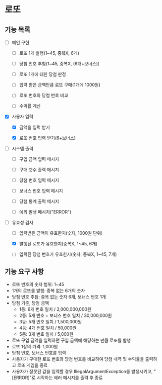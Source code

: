 # 로또

## 기능 목록

- [ ] 메인 구현
  - [ ] 로또 1개 발행(1~45, 중복X, 6개)
  - [ ] 당첨 번호 추첨(1~45, 중복X, (6개+보너스))
  - [ ] 로또 1개에 대한 당첨 판정
  - [ ] 입력 받은 금액만큼 로또 구매(1개에 1000원)
  - [ ] 로또 번호와 당첨 번호 비교
  - [ ] 수익률 계산


- [x] 사용자 입력
  - [x] 금액을 입력 받기
  - [x] 로또 번호 입력 받기(6+보너스)


- [ ] 시스템 출력
  - [ ] 구입 금액 입력 메시지
  - [ ] 구매 갯수 출력 메시지
  - [ ] 당첨 번호 입력 메시지
  - [ ] 보너스 번호 입력 메시지
  - [ ] 당첨 통계 출력 메시지
  - [ ] 예외 발생 메시지("ERROR")


- [ ] 유효성 검사
  - [ ] 입력받은 금액이 유효한지(숫자, 1000원 단위)
  - [x] 발행된 로또가 유효한지(중복X, 1~45, 6개)
  - [ ] 입력된 당첨 번호가 유효한지(숫자, 중복X, 1~45, 7개)


## 기능 요구 사항

- 로또 번호의 숫자 범위: 1~45 
- 1개의 로또를 발행: 중복 없는 6개의 숫자 
- 당첨 번호 추첨: 중복 없는 숫자 6개, 보너스 번호 1개 
- 당첨 기준, 당첨 금액 
    - 1등: 6개 번호 일치 / 2,000,000,000원 
    - 2등: 5개 번호 + 보너스 번호 일치 / 30,000,000원 
    - 3등: 5개 번호 일치 / 1,500,000원 
    - 4등: 4개 번호 일치 / 50,000원 
    - 5등: 3개 번호 일치 / 5,000원
- 로또 구입 금액을 입력하면 구입 금액에 해당하는 만큼 로또를 발행
- 로또 1장의 가격: 1,000원
- 당첨 번호, 보너스 번호를 입력
- 사용자가 구매한 로또 번호와 당첨 번호를 비교하여 당첨 내역 및 수익률을 출력하고 로또 게임을 종료
- 사용자가 잘못된 값을 입력할 경우 IllegalArgumentException를 발생시키고, "[ERROR]"로 시작하는 에러 메시지를 출력 후 종료